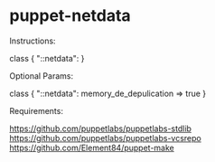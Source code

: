 # puppet-netdata

Instructions:

class { "::netdata":
}

Optional Params:

class { "::netdata":
    memory_de_depulication => true
}

Requirements:

https://github.com/puppetlabs/puppetlabs-stdlib
https://github.com/puppetlabs/puppetlabs-vcsrepo
https://github.com/Element84/puppet-make
